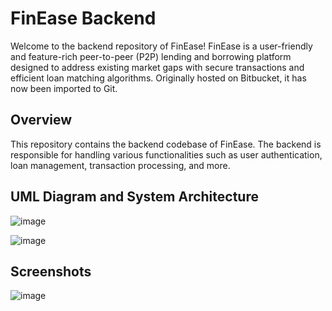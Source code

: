 # FinEase Backend

Welcome to the backend repository of FinEase! FinEase is a user-friendly and feature-rich peer-to-peer (P2P) lending and borrowing platform designed to address existing market gaps with secure transactions and efficient loan matching algorithms. Originally hosted on Bitbucket, it has now been imported to Git.

## Overview

This repository contains the backend codebase of FinEase. The backend is responsible for handling various functionalities such as user authentication, loan management, transaction processing, and more.

## UML Diagram and System Architecture
![image](https://github.com/iamber12/finease-p2p-loan-management-app/assets/26606211/8022c5b7-a694-4d83-a9ef-0adab7400f85)

![image](https://github.com/iamber12/finease-p2p-loan-management-app/assets/26606211/a452bb50-8d4e-451c-99a0-202cfa25eb63)

## Screenshots
![image](https://github.com/iamber12/finease-p2p-loan-management-app/assets/26606211/70307725-8531-4652-a4d6-d3611fe45e80)

